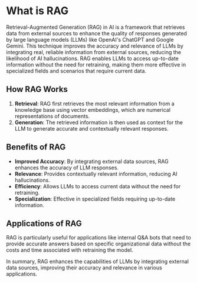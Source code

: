 # What is RAG 
Retrieval-Augmented Generation (RAG) in AI is a framework that retrieves data from external sources to enhance the quality of responses generated by large language models (LLMs) like OpenAI's ChatGPT and Google Gemini. This technique improves the accuracy and relevance of LLMs by integrating real, reliable information from external sources, reducing the likelihood of AI hallucinations. RAG enables LLMs to access up-to-date information without the need for retraining, making them more effective in specialized fields and scenarios that require current data.

## How RAG Works

1. **Retrieval**: RAG first retrieves the most relevant information from a knowledge base using vector embeddings, which are numerical representations of documents.
2. **Generation**: The retrieved information is then used as context for the LLM to generate accurate and contextually relevant responses.

## Benefits of RAG

- **Improved Accuracy**: By integrating external data sources, RAG enhances the accuracy of LLM responses.
- **Relevance**: Provides contextually relevant information, reducing AI hallucinations.
- **Efficiency**: Allows LLMs to access current data without the need for retraining.
- **Specialization**: Effective in specialized fields requiring up-to-date information.

## Applications of RAG

RAG is particularly useful for applications like internal Q&A bots that need to provide accurate answers based on specific organizational data without the costs and time associated with retraining the model.

In summary, RAG enhances the capabilities of LLMs by integrating external data sources, improving their accuracy and relevance in various applications.